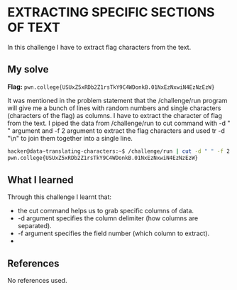 # EXTRACTING SPECIFIC SECTIONS OF TEXT
In this challenge I have to extract flag characters from the text.

## My solve
**Flag:** `pwn.college{USUxZ5xRDb2Z1rsTkY9C4WDonkB.01NxEzNxwiN4EzNzEzW}`

It was mentioned in the problem statement that the /challenge/run program will give me a bunch of lines with random numbers and single characters (characters of the flag) as columns. I have to extract the character of flag from the text. I piped the data from /challenge/run to cut command with -d " " argument and -f 2 argument to extract the flag characters and used  tr -d "\n" to join them together into a single line.
```bash
hacker@data~translating-characters:~$ /challenge/run | cut -d " " -f 2 | tr -d "\n"
pwn.college{USUxZ5xRDb2Z1rsTkY9C4WDonkB.01NxEzNxwiN4EzNzEzW}
```

## What I learned
Through this challenge I learnt that:
- the cut command helps us to grab specific columns of data.
- -d argument specifies the column delimiter (how columns are separated).
- -f argument specifies the field number (which column to extract).
- 
## References
No references used.

